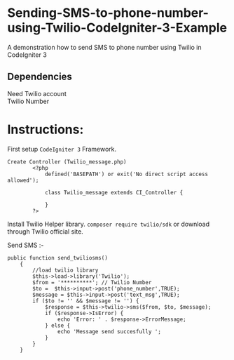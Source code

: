 # Sending-SMS-to-phone-number-using-Twilio-CodeIgniter-3-Example

A demonstration how to send SMS to phone number using Twilio in CodeIgniter 3

## Dependencies

Need Twilio account  
Twilio Number


# Instructions:

First setup ``CodeIgniter 3`` Framework.
```
Create Controller (Twilio_message.php) 
		<?php 
			defined('BASEPATH') or exit('No direct script access allowed'); 

			class Twilio_message extends CI_Controller { 
				
			} 
		?> 
```
Install Twilio Helper library. ``` composer require twilio/sdk ``` or download through Twilio official site.

Send SMS :-
```
public function send_twiliosms()
	{
		//load twilio library
		$this->load->library('Twilio');
		$from = '**********'; // Twilio Number
		$to =  $this->input->post('phone_number',TRUE);
		$message = $this->input->post('text_msg',TRUE);
		if ($to != '' && $message != '') {
			$response = $this->twilio->sms($from, $to, $message);
			if ($response->IsError) {
				echo 'Error: ' . $response->ErrorMessage;
			} else {
				echo 'Message send succesfully ';
			}
		}
	}
	
